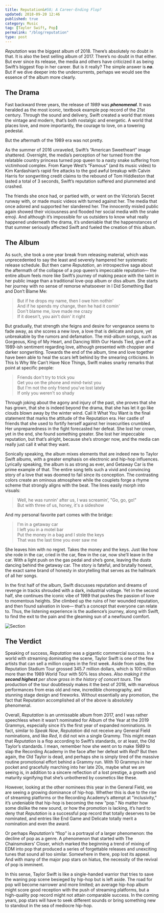 ```yaml
---
title: Reputation&#58; A Career-Ending Flop?
updated: 2018-09-20 12:46
published: true
category: Music
tag: [Taylor Swift, Pop]
permalink: "/blog/reputation"
type: post
---
```


_Reputation_ was the biggest album of 2018. There’s absolutely no doubt in that. It is also the best selling album of 2017. There’s no doubt in that either. But ever since its release, the media and others have criticized it as being Swift’s biggest flop in her career. But is it really? The simple answer is **_no_**. But if we dive deeper into the undercurrents, perhaps we would see the essence of the album more clearly.

## The Drama

Fast backward three years, the release of _1989_ was **_phenomenal_**. It was heralded as the most iconic, textbook example pop record of the 21st century. Through the sound and delivery, Swift created a world that mixes the vintage and modern, that’s both nostalgic and energetic. A world that places love, and more importantly, the courage to love, on a towering pedestal. 

But the aftermath of the 1989 era was not pretty.

As the summer of 2016 unraveled, Swift’s “American Sweetheart” image shattered. Overnight, the media’s perception of her turned from the relatable country princess turned pop queen to a nasty snake suffering from victimhood complex. From Kanye West’s “Famous” (and its music video) to Kim Kardashian’s rapid fire attacks to the god awful breakup with Calvin Harris for songwriting credit claims to the rebound of Tom Hiddleston that lasted a total of 3 seconds, Swift’s reputation suffered and plummeted and crashed. 

The friends she once had, or partied with, or went on the Victoria’s Secret runway with, or made music videos with turned against her. The media that once adored and supported her slandered her. The innocently misled public again showed their viciousness and flooded her social media with the snake emoji. And although it’s impossible for us outsiders to know what really happened underneath the drama, it’s undeniable that the happenstances of that summer seriously affected Swift and fueled the creation of this album.

## The Album

As such, she took a one year break from releasing material, which was unprecedented to say the least and severely hampered her systematic release schedule. But then came _Reputation_, an introspective saga about the aftermath of the collapse of a pop queen’s impeccable reputation— the entire album feels more like Swift’s journey of making peace with the taint in her public image than a traditional love-pop album or diss album. She starts her journey with no sense of remorse whatsoever in I Did Something Bad and Don’t Blame Me:
> But if he drops my name, then I owe him nothin'   
> And if he spends my change, then he had it comin'   
> Don't blame me, love made me crazy    
> If it doesn't, you ain't doin' it right   

But gradually, that strength she feigns and desire for vengeance seems to fade away, as she scores a new love, a love that is delicate and pure, yet unbreakable by the rumors and defamation. The mid-album songs, such as Gorgeous, King of My Heart, and Dancing With Our Hands Tied, give off a 1989-ish sentiment regarding love, although presented with choppier and darker songwriting. Towards the end of the album, time and love together have been able to heal the scars left behind by the smearing criticisms. In This Is Why We Can’t Have Nice Things, Swift makes snarky remarks that point at specific people:
> Friends don't try to trick you  
> Get you on the phone and mind-twist you   
> But I'm not the only friend you've lost lately  
> If only you weren't so shady  

Through joking about the agony and injury of the past, she proves that she has grown, that she is indeed beyond the drama, that she has let it go like clouds blown away by the winter wind. Call It What You Want is the final statement that marks the attitude of the Reputation era. Her castle of friends that she used to fortify herself against her insecurities crumbled. Her unpreparedness in the fight forecasted her defeat. She lost her crown, yet in the end, she found something greater. She lost her impeccable reputation, but that’s alright, because she’s stronger now, and the media can really just call it what they want.

Sonically speaking, the album mixes elements that are indeed new to Taylor Swift albums, with a greater emphasis on electronic and hip-hop influences. Lyrically speaking, the album is as strong as ever, and Getaway Car is the prime example of that. The entire song tells such a vivid and convincing story of a love that was doomed to fail since its conception. The contrasting colors create an ominous atmosphere while the couplets forge a rhyme scheme that strongly aligns with the beat. The lines easily morph into visuals:
> Well, he was runnin' after us, I was screamin’, "Go, go, go!"   
> But with three of us, honey, it's a sideshow

And my personal favorite part comes with the bridge:
> I'm in a getaway car    
> I left you in a motel bar   
> Put the money in a bag and I stole the keys   
> That was the last time you ever saw me    

She leaves him with no regret. Takes the money and the keys.  Just like how she rode in the car, cried in the car, flew in the car, now she’ll leave in the car. With a light push on the gas pedal and she’s gone, leaving the dusts dancing behind the getaway car. The story is fateful, and brutally honest, the exact same brand of honesty in storytelling that serves as the hallmark of all her songs.

In the first half of the album, Swift discusses reputation and dreams of revenge in tracks shrouded with a dark, industrial voltage. Yet in the second half, she continues the iconic vibe of 1989 that pushes the passion of love to momentous heights. She climbed up the ruins of her wounded reputation, and then found salvation in love— that’s a concept that everyone can relate to. Thus, the listening experience is the audience’s journey, along with Swift, to find the exit to the pain and the gleaming sun of a newfound comfort.

![Section](/blogimages/reputation.jpg)

## The Verdict

Speaking of success, _Reputation_ was a gigantic commercial success. In a world with streaming dominating the scene, Taylor Swift is one of the few artists that can sell a million copies in the first week. Aside from sales, the Reputation Stadium Tour grossed 345.7 million dollars, which is 100 million more than the 1989 World Tour with 50% less shows. _Also making it the **second highest** per show gross in the history of concert tours_. The production of the tour doubtlessly makes it the best of 2018, with marvelous performances from eras old and new, incredible choreography, and stunning stage design and fireworks. Without essentially any promotion, the fact that Reputation accomplished all of the above is absolutely phenomenal.

Overall, _Reputation_ is an unmissable album from 2017, and I was rather speechless when it wasn’t nominated for Album of the Year at the 2019 Grammys, especially since it’s the first year of expanded nominations. In fact, similar to _Speak Now_, _Reputation_ did not receive any General Field nominations, and like _Red_, it did not win a single Grammy. This might mean that _Reputation_ is a flop according to Swift’s standards, or at least, the Old Taylor’s standards. I mean, remember how she went on to make _1989_ to slap the Recording Academy in the face after her defeat with _Red_? But then again, the Old Taylor is dead, and perhaps she is simply tired of the massive routine promotional effort behind a Grammy run. With 10 Grammys in her pocket and gracefully marching into her late 20s, maybe what we are seeing is, in addition to a sincere reflection of a lost prestige, a growth and maturity signifying that she’s unbothered by cosmetics like these. 

However, looking at the other nominees this year in the General Field, we are seeing a growing dominance of hip-hop. Whether this is due to the rise of streaming platforms or the Recording Academy’s attempt at "inclusivity," it’s undeniable that hip-hop is becoming the new “pop.” No matter how some dislike the new sound, or how the promotion is lacking, it’s hard to deny that _Reputation_ is a successful pop record that totally deserves to be nominated, and entries like End Game and Delicate totally merit a nomination and even the award.

Or perhaps _Reputation’s_ “flop” is a portrayal of a larger phenomenon: the decline of pop as a genre. A phenomenon that started with The Chainsmokers’ Closer, which marked the beginning a trend of mixing of EDM into pop that produced a series of forgettable releases and unexciting tunes that sound all too similar. Somewhere in there, pop lost its appeal. And with many of the major pop stars on hiatus, the necessity of the revival of pop is imminent.

In this sense, Taylor Swift is like a single-handed warrior that tries to save the waning pop scene besieged by hip-hop but is left aside. The road for pop will become narrower and more limited; an average hip-hop album might score good reception with the push of streaming platforms, but a high-quality pop record might not attain comparable success. In the coming years, pop stars will have to seek different sounds or bring something new to standout in the sea of mediocre hip-hop.
